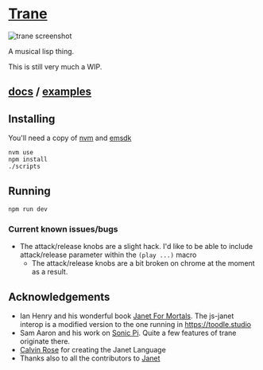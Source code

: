 # [Trane](https://lisp.trane.studio/?t=tracks/etude.janet)
![trane screenshot](https://lisp.trane.studio/tracks/screenshot.png)

A musical lisp thing.

This is still very much a WIP.

## [docs](docs/) / [examples](https://github.com/gwegash/tracks)

## Installing
You'll need a copy of [nvm](https://github.com/nvm-sh/nvm) and [emsdk](https://github.com/emscripten-core/emsdk)

```
nvm use
npm install
./scripts
```

## Running

```
npm run dev
```

### Current known issues/bugs

* The attack/release knobs are a slight hack. I'd like to be able to include attack/release parameter within the `(play ...)` macro
    * The attack/release knobs are a bit broken on chrome at the moment as a result.

## Acknowledgements
* Ian Henry and his wonderful book [Janet For Mortals](https://janet.guide). The js-janet interop is a modified version to the one running in https://toodle.studio
* Sam Aaron and his work on [Sonic Pi](https://sonic-pi.net/). Quite a few features of trane originate there.
* [Calvin Rose](https://bakpakin.com/) for creating the Janet Language
* Thanks also to all the contributors to [Janet](https://janet-lang.org)
